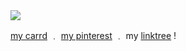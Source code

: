 <img src="https://github.com/user-attachments/assets/be5b89c1-4144-44fe-8a89-b69551284fad">

[my carrd](https://catty.crd.co) ﹒ [my pinterest](https://www.pinterest.com/cattylogo/)  ﹒ my [linktree](https://linktr.ee/cattylogo) !
